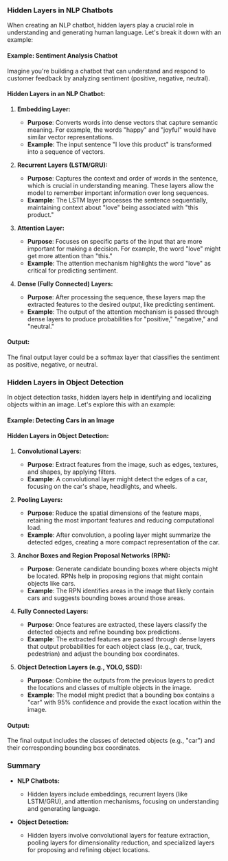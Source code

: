 ### Hidden Layers in NLP Chatbots

When creating an NLP chatbot, hidden layers play a crucial role in understanding and generating human language. Let's break it down with an example:

#### **Example: Sentiment Analysis Chatbot**
Imagine you're building a chatbot that can understand and respond to customer feedback by analyzing sentiment (positive, negative, neutral).

#### **Hidden Layers in an NLP Chatbot:**
1. **Embedding Layer:**
   - **Purpose**: Converts words into dense vectors that capture semantic meaning. For example, the words "happy" and "joyful" would have similar vector representations.
   - **Example**: The input sentence "I love this product" is transformed into a sequence of vectors.

2. **Recurrent Layers (LSTM/GRU):**
   - **Purpose**: Captures the context and order of words in the sentence, which is crucial in understanding meaning. These layers allow the model to remember important information over long sequences.
   - **Example**: The LSTM layer processes the sentence sequentially, maintaining context about "love" being associated with "this product."

3. **Attention Layer:**
   - **Purpose**: Focuses on specific parts of the input that are more important for making a decision. For example, the word "love" might get more attention than "this."
   - **Example**: The attention mechanism highlights the word "love" as critical for predicting sentiment.

4. **Dense (Fully Connected) Layers:**
   - **Purpose**: After processing the sequence, these layers map the extracted features to the desired output, like predicting sentiment.
   - **Example**: The output of the attention mechanism is passed through dense layers to produce probabilities for "positive," "negative," and "neutral."

#### **Output:**
The final output layer could be a softmax layer that classifies the sentiment as positive, negative, or neutral.

### Hidden Layers in Object Detection

In object detection tasks, hidden layers help in identifying and localizing objects within an image. Let's explore this with an example:

#### **Example: Detecting Cars in an Image**

#### **Hidden Layers in Object Detection:**
1. **Convolutional Layers:**
   - **Purpose**: Extract features from the image, such as edges, textures, and shapes, by applying filters.
   - **Example**: A convolutional layer might detect the edges of a car, focusing on the car's shape, headlights, and wheels.

2. **Pooling Layers:**
   - **Purpose**: Reduce the spatial dimensions of the feature maps, retaining the most important features and reducing computational load.
   - **Example**: After convolution, a pooling layer might summarize the detected edges, creating a more compact representation of the car.

3. **Anchor Boxes and Region Proposal Networks (RPN):**
   - **Purpose**: Generate candidate bounding boxes where objects might be located. RPNs help in proposing regions that might contain objects like cars.
   - **Example**: The RPN identifies areas in the image that likely contain cars and suggests bounding boxes around those areas.

4. **Fully Connected Layers:**
   - **Purpose**: Once features are extracted, these layers classify the detected objects and refine bounding box predictions.
   - **Example**: The extracted features are passed through dense layers that output probabilities for each object class (e.g., car, truck, pedestrian) and adjust the bounding box coordinates.

5. **Object Detection Layers (e.g., YOLO, SSD):**
   - **Purpose**: Combine the outputs from the previous layers to predict the locations and classes of multiple objects in the image.
   - **Example**: The model might predict that a bounding box contains a "car" with 95% confidence and provide the exact location within the image.

#### **Output:**
The final output includes the classes of detected objects (e.g., "car") and their corresponding bounding box coordinates.

### **Summary**
- **NLP Chatbots:**
  - Hidden layers include embeddings, recurrent layers (like LSTM/GRU), and attention mechanisms, focusing on understanding and generating language.

- **Object Detection:**
  - Hidden layers involve convolutional layers for feature extraction, pooling layers for dimensionality reduction, and specialized layers for proposing and refining object locations.
